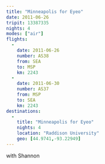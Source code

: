 ```yaml
---
title: "Minneapolis for Eyeo"
date: 2011-06-26
tripit: 13387335
nights: 4
modes: ["air"]
flights:
  -
    date: 2011-06-26
    number: AS38
    from: SEA
    to: MSP
    km: 2243
  -
    date: 2011-06-30
    number: AS37
    from: MSP
    to: SEA
    km: 2243
destinations:
  -
    title: "Minneapolis for Eyeo"
    nights: 4
    location: "Raddison University"
    geo: [44.9741,-93.22949]
---
```


with Shannon
